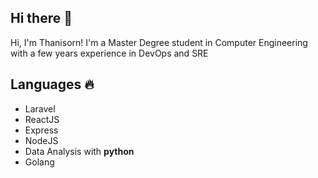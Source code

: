 ## Hi there 👋
Hi, I'm Thanisorn! I'm a Master Degree student in Computer Engineering with a few years experience in DevOps and SRE 

## Languages :fire:
- Laravel
- ReactJS
- Express
- NodeJS
- Data Analysis with **python**
- Golang
